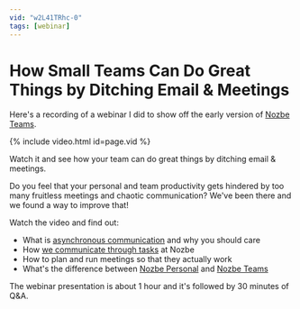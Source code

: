 ```yaml
---
vid: "w2L41TRhc-0"
tags: [webinar]
---
```


# How Small Teams Can Do Great Things by Ditching Email & Meetings

Here's a recording of a webinar I did to show off the early version of [Nozbe Teams](https://nozbe.com/).

{% include video.html id=page.vid %}

<!--More--> 

Watch it and see how your team can do great things by ditching email & meetings. 

Do you feel that your personal and team productivity gets hindered by too many fruitless meetings and chaotic communication? We've been there and we found a way to improve that!

Watch the video and find out:

- What is [asynchronous communication](https://nozbe.com/blog/asynchronous/) and why you should care
- How [we communicate through tasks](https://nozbe.com/blog/task-based-communication) at Nozbe
- How to plan and run meetings so that they actually work
- What's the difference between [Nozbe Personal](https://nozbe.com/personal) and [Nozbe Teams](https://nozbe.com/)

The webinar presentation is about 1 hour and it's followed by 30 minutes of Q&A.